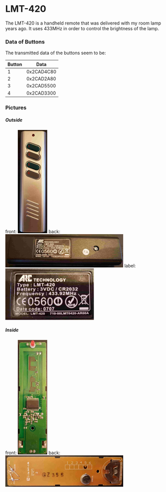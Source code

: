 # LMT-420

The LMT-420 is a handheld remote that was delivered with my room lamp years ago. It uses 433MHz in order to control the brightness of the lamp.

### Data of Buttons
The transmitted data of the buttons seem to be:

| Button | Data       |
|--------|------------|
|    1   | 0x2CAD4C80 |
|    2   | 0x2CAD2A80 |
|    3   | 0x2CAD5500 |
|    4   | 0x2CAD3300 |

### Pictures
##### Outside
front: <img src="front.jpg" width="92" height="323" />
back: <img src="back.jpg" width="369" height="104" />
label: <img src="back_label.jpg" width="277" height="161" />

##### Inside
front: <img src="inside_front.jpg" width="92" height="358" />
back: <img src="inside_back.jpg" width="369" height="98" />
